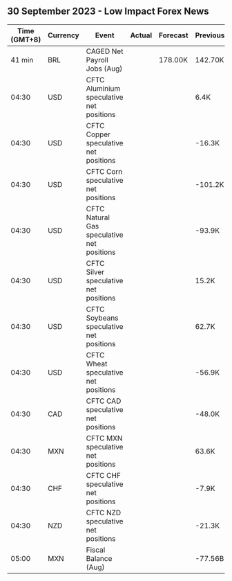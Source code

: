 ## 30 September 2023 - Low Impact Forex News

| Time (GMT+8) | Currency | Event | Actual | Forecast | Previous |
|------|----------|-------|--------|----------|----------|
| 41 min | BRL | CAGED Net Payroll Jobs (Aug) |  | 178.00K | 142.70K |
| 04:30 | USD | CFTC Aluminium speculative net positions |  |  | 6.4K |
| 04:30 | USD | CFTC Copper speculative net positions |  |  | -16.3K |
| 04:30 | USD | CFTC Corn speculative net positions |  |  | -101.2K |
| 04:30 | USD | CFTC Natural Gas speculative net positions |  |  | -93.9K |
| 04:30 | USD | CFTC Silver speculative net positions |  |  | 15.2K |
| 04:30 | USD | CFTC Soybeans speculative net positions |  |  | 62.7K |
| 04:30 | USD | CFTC Wheat speculative net positions |  |  | -56.9K |
| 04:30 | CAD | CFTC CAD speculative net positions |  |  | -48.0K |
| 04:30 | MXN | CFTC MXN speculative net positions |  |  | 63.6K |
| 04:30 | CHF | CFTC CHF speculative net positions |  |  | -7.9K |
| 04:30 | NZD | CFTC NZD speculative net positions |  |  | -21.3K |
| 05:00 | MXN | Fiscal Balance (Aug) |  |  | -77.56B |
